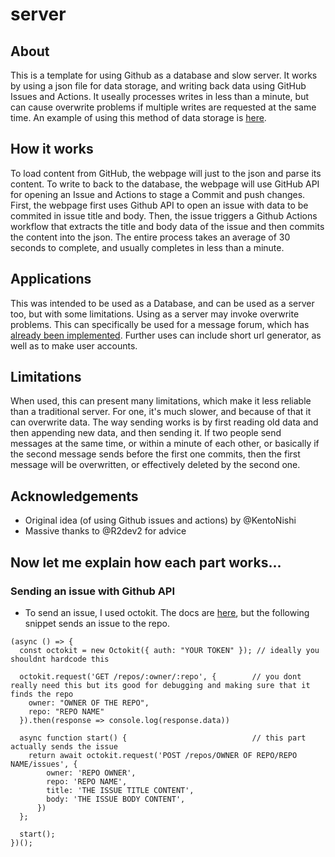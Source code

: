 # server
## About
This is a template for using Github as a database and slow server. It works by using a json file for data storage, and writing back data using GitHub Issues and Actions. It useally processes writes in less than a minute, but can cause overwrite problems if multiple writes are requested at the same time. An example of using this method of data storage is [here](https://skparab1.github.io/server/frontend.html).

## How it works
To load content from GitHub, the webpage will just to the json and parse its content. To write to back to the database, the webpage will use GitHub API for opening an Issue and Actions to stage a Commit and push changes. First, the webpage first uses Github API to open an issue with data to be commited in issue title and body. Then, the issue triggers a Github Actions workflow that extracts the title and body data of the issue and then commits the content into the json. The entire process takes an average of 30 seconds to complete, and usually completes in less than a minute.

## Applications
This was intended to be used as a Database, and can be used as a server too, but with some limitations. Using as a server may invoke overwrite problems. This can specifically be used for a message forum, which has [already been implemented](https://skparab1.github.io/server/frontend.html). Further uses can include short url generator, as well as to make user accounts.

## Limitations
When used, this can present many limitations, which make it less reliable than a traditional server. For one, it's much slower, and because of that it can overwrite data. The way sending works is by first reading old data and then appending new data, and then sending it. If two people send messages at the same time, or within a minute of each other, or basically if the second message sends before the first one commits, then the first message will be overwritten, or effectively deleted by the second one.

## Acknowledgements
- Original idea (of using Github issues and actions) by @KentoNishi
- Massive thanks to @R2dev2 for advice

## Now let me explain how each part works...
### Sending an issue with Github API
- To send an issue, I used octokit. The docs are [here](https://docs.github.com/en/rest/reference/issues#create-an-issue), but the following snippet sends an issue to the repo.
````
(async () => {
  const octokit = new Octokit({ auth: "YOUR TOKEN" }); // ideally you shouldnt hardcode this
  
  octokit.request('GET /repos/:owner/:repo', {        // you dont really need this but its good for debugging and making sure that it finds the repo
    owner: "OWNER OF THE REPO",
    repo: "REPO NAME"
  }).then(response => console.log(response.data))
  
  async function start() {                            // this part actually sends the issue
    return await octokit.request('POST /repos/OWNER OF REPO/REPO NAME/issues', {
        owner: 'REPO OWNER',
        repo: 'REPO NAME',
        title: 'THE ISSUE TITLE CONTENT',
        body: 'THE ISSUE BODY CONTENT',
      })
  };

  start();
})();
````
